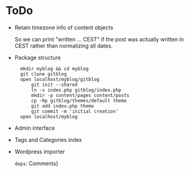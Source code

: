 # ToDo

- Retain timezone info of content objects
	
	So we can print "written ... CEST" if the post was actually written in CEST
	rather than normalizing all dates.

- Package structure
	
		mkdir myblog && cd myblog
		git clone gitblog
		open localhost/myblog/gitblog
			git init --shared
			ln -s index.php gitblog/index.php
			mkdir -p content/pages content/posts
			cp -Rp gitblog/themes/default theme
			git add index.php theme
			git commit -m 'initial creation'
		open localhost/myblog

- Admin interface

- Tags and Categories index

- Wordpress importer
	
	`deps`: Comments}
